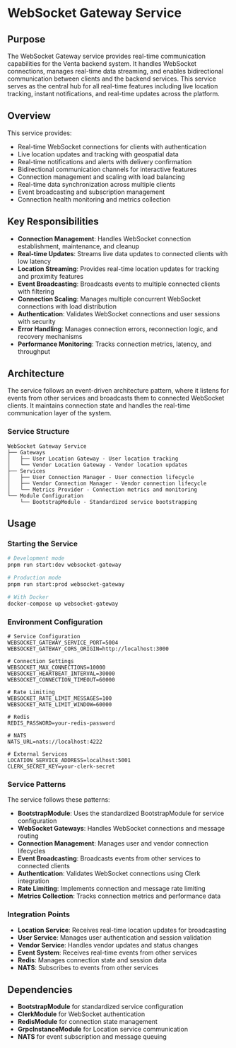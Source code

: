 # WebSocket Gateway Service

## Purpose

The WebSocket Gateway service provides real-time communication capabilities for the Venta backend system. It handles WebSocket connections, manages real-time data streaming, and enables bidirectional communication between clients and the backend services. This service serves as the central hub for all real-time features including live location tracking, instant notifications, and real-time updates across the platform.

## Overview

This service provides:
- Real-time WebSocket connections for clients with authentication
- Live location updates and tracking with geospatial data
- Real-time notifications and alerts with delivery confirmation
- Bidirectional communication channels for interactive features
- Connection management and scaling with load balancing
- Real-time data synchronization across multiple clients
- Event broadcasting and subscription management
- Connection health monitoring and metrics collection

## Key Responsibilities

- **Connection Management**: Handles WebSocket connection establishment, maintenance, and cleanup
- **Real-time Updates**: Streams live data updates to connected clients with low latency
- **Location Streaming**: Provides real-time location updates for tracking and proximity features
- **Event Broadcasting**: Broadcasts events to multiple connected clients with filtering
- **Connection Scaling**: Manages multiple concurrent WebSocket connections with load distribution
- **Authentication**: Validates WebSocket connections and user sessions with security
- **Error Handling**: Manages connection errors, reconnection logic, and recovery mechanisms
- **Performance Monitoring**: Tracks connection metrics, latency, and throughput

## Architecture

The service follows an event-driven architecture pattern, where it listens for events from other services and broadcasts them to connected WebSocket clients. It maintains connection state and handles the real-time communication layer of the system.

### Service Structure

```
WebSocket Gateway Service
├── Gateways
│   ├── User Location Gateway - User location tracking
│   └── Vendor Location Gateway - Vendor location updates
├── Services
│   ├── User Connection Manager - User connection lifecycle
│   ├── Vendor Connection Manager - Vendor connection lifecycle
│   └── Metrics Provider - Connection metrics and monitoring
└── Module Configuration
    └── BootstrapModule - Standardized service bootstrapping
```

## Usage

### Starting the Service

```bash
# Development mode
pnpm run start:dev websocket-gateway

# Production mode
pnpm run start:prod websocket-gateway

# With Docker
docker-compose up websocket-gateway
```

### Environment Configuration

```env
# Service Configuration
WEBSOCKET_GATEWAY_SERVICE_PORT=5004
WEBSOCKET_GATEWAY_CORS_ORIGIN=http://localhost:3000

# Connection Settings
WEBSOCKET_MAX_CONNECTIONS=10000
WEBSOCKET_HEARTBEAT_INTERVAL=30000
WEBSOCKET_CONNECTION_TIMEOUT=60000

# Rate Limiting
WEBSOCKET_RATE_LIMIT_MESSAGES=100
WEBSOCKET_RATE_LIMIT_WINDOW=60000

# Redis
REDIS_PASSWORD=your-redis-password

# NATS
NATS_URL=nats://localhost:4222

# External Services
LOCATION_SERVICE_ADDRESS=localhost:5001
CLERK_SECRET_KEY=your-clerk-secret
```

### Service Patterns

The service follows these patterns:

- **BootstrapModule**: Uses the standardized BootstrapModule for service configuration
- **WebSocket Gateways**: Handles WebSocket connections and message routing
- **Connection Management**: Manages user and vendor connection lifecycles
- **Event Broadcasting**: Broadcasts events from other services to connected clients
- **Authentication**: Validates WebSocket connections using Clerk integration
- **Rate Limiting**: Implements connection and message rate limiting
- **Metrics Collection**: Tracks connection metrics and performance data

### Integration Points

- **Location Service**: Receives real-time location updates for broadcasting
- **User Service**: Manages user authentication and session validation
- **Vendor Service**: Handles vendor updates and status changes
- **Event System**: Receives real-time events from other services
- **Redis**: Manages connection state and session data
- **NATS**: Subscribes to events from other services

## Dependencies

- **BootstrapModule** for standardized service configuration
- **ClerkModule** for WebSocket authentication
- **RedisModule** for connection state management
- **GrpcInstanceModule** for Location service communication
- **NATS** for event subscription and message queuing 